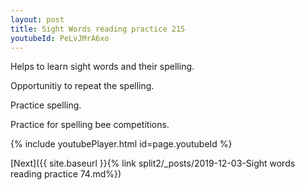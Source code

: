```yaml
---
layout: post
title: Sight Words reading practice 215
youtubeId: PeLvJMrA6xo
---
```

 
 
Helps to learn sight words and their spelling.

Opportunitiy to repeat the spelling. 

Practice spelling. 
 
Practice for spelling bee competitions. 
 
{% include youtubePlayer.html id=page.youtubeId %}
 
 

[Next]({{ site.baseurl }}{% link  split2/_posts/2019-12-03-Sight words reading practice 74.md%})
 
